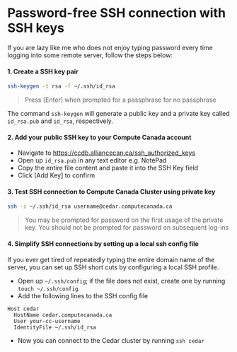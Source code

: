 # Password-free SSH connection with SSH keys

If you are lazy like me who does not enjoy typing password every time logging into some remote server, follow the steps below:

#### 1. Create a SSH key pair

```bash
ssh-keygen -t rsa -f ~/.ssh/id_rsa
```

> Press [Enter] when prompted for a passphrase for no passphrase

The command `ssh-keygen` will generate a public key and a private key called `id_rsa.pub` and `id_rsa`, respectively.

#### 2. Add your public SSH key to your Compute Canada account

* Navigate to https://ccdb.alliancecan.ca/ssh_authorized_keys
* Open up `id_rsa.pub` in any text editor e.g. NotePad
* Copy the entire file content and paste it into the SSH Key field
* Click [Add Key] to confirm

#### 3. Test SSH connection to Compute Canada Cluster using private key

```bash
ssh -i ~/.ssh/id_rsa username@cedar.computecanada.ca
```

> You may be prompted for password on the first usage of the private key. You should not be prompted for password on subsequent log-ins

#### 4. Simplify SSH connections by setting up a local ssh config file

If you ever get tired of repeatedly typing the entire domain name of the server, you can set up SSH short cuts by configuring a local SSH profile.

* Open up `~/.ssh/config`; if the file does not exist, create one by running `touch ~/.ssh/config`
* Add the following lines to the SSH config file
```
Host cedar
  HostName cedar.computecanada.ca
  User your-cc-username
  IdentityFile ~/.ssh/id_rsa
```
* Now you can connect to the Cedar cluster by running `ssh cedar`
